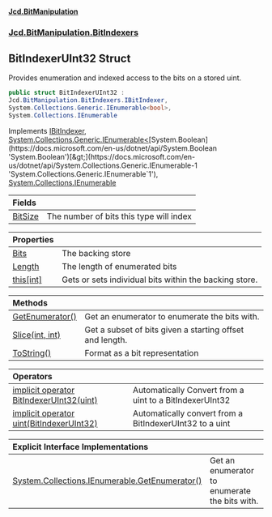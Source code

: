 #### [Jcd.BitManipulation](index.md 'index')
### [Jcd.BitManipulation.BitIndexers](Jcd.BitManipulation.BitIndexers.md 'Jcd.BitManipulation.BitIndexers')

## BitIndexerUInt32 Struct

Provides enumeration and indexed access to the bits on a stored uint.

```csharp
public struct BitIndexerUInt32 :
Jcd.BitManipulation.BitIndexers.IBitIndexer,
System.Collections.Generic.IEnumerable<bool>,
System.Collections.IEnumerable
```

Implements [IBitIndexer](Jcd.BitManipulation.BitIndexers.IBitIndexer.md 'Jcd.BitManipulation.BitIndexers.IBitIndexer'), [System.Collections.Generic.IEnumerable&lt;](https://docs.microsoft.com/en-us/dotnet/api/System.Collections.Generic.IEnumerable-1 'System.Collections.Generic.IEnumerable`1')[System.Boolean](https://docs.microsoft.com/en-us/dotnet/api/System.Boolean 'System.Boolean')[&gt;](https://docs.microsoft.com/en-us/dotnet/api/System.Collections.Generic.IEnumerable-1 'System.Collections.Generic.IEnumerable`1'), [System.Collections.IEnumerable](https://docs.microsoft.com/en-us/dotnet/api/System.Collections.IEnumerable 'System.Collections.IEnumerable')

| Fields | |
| :--- | :--- |
| [BitSize](Jcd.BitManipulation.BitIndexers.BitIndexerUInt32.BitSize.md 'Jcd.BitManipulation.BitIndexers.BitIndexerUInt32.BitSize') | The number of bits this type will index |

| Properties | |
| :--- | :--- |
| [Bits](Jcd.BitManipulation.BitIndexers.BitIndexerUInt32.Bits.md 'Jcd.BitManipulation.BitIndexers.BitIndexerUInt32.Bits') | The backing store |
| [Length](Jcd.BitManipulation.BitIndexers.BitIndexerUInt32.Length.md 'Jcd.BitManipulation.BitIndexers.BitIndexerUInt32.Length') | The length of enumerated bits |
| [this[int]](Jcd.BitManipulation.BitIndexers.BitIndexerUInt32.this[int].md 'Jcd.BitManipulation.BitIndexers.BitIndexerUInt32.this[int]') | Gets or sets individual bits within the backing store. |

| Methods | |
| :--- | :--- |
| [GetEnumerator()](Jcd.BitManipulation.BitIndexers.BitIndexerUInt32.GetEnumerator().md 'Jcd.BitManipulation.BitIndexers.BitIndexerUInt32.GetEnumerator()') | Get an enumerator to enumerate the bits with. |
| [Slice(int, int)](Jcd.BitManipulation.BitIndexers.BitIndexerUInt32.Slice(int,int).md 'Jcd.BitManipulation.BitIndexers.BitIndexerUInt32.Slice(int, int)') | Get a subset of bits given a starting offset and length. |
| [ToString()](Jcd.BitManipulation.BitIndexers.BitIndexerUInt32.ToString().md 'Jcd.BitManipulation.BitIndexers.BitIndexerUInt32.ToString()') | Format as a bit representation |

| Operators | |
| :--- | :--- |
| [implicit operator BitIndexerUInt32(uint)](Jcd.BitManipulation.BitIndexers.BitIndexerUInt32.op_ImplicitJcd.BitManipulation.BitIndexers.BitIndexerUInt32(uint).md 'Jcd.BitManipulation.BitIndexers.BitIndexerUInt32.op_Implicit Jcd.BitManipulation.BitIndexers.BitIndexerUInt32(uint)') | Automatically Convert from a uint to a BitIndexerUInt32 |
| [implicit operator uint(BitIndexerUInt32)](Jcd.BitManipulation.BitIndexers.BitIndexerUInt32.op_Implicituint(Jcd.BitManipulation.BitIndexers.BitIndexerUInt32).md 'Jcd.BitManipulation.BitIndexers.BitIndexerUInt32.op_Implicit uint(Jcd.BitManipulation.BitIndexers.BitIndexerUInt32)') | Automatically convert from a BitIndexerUInt32 to a uint |

| Explicit Interface Implementations | |
| :--- | :--- |
| [System.Collections.IEnumerable.GetEnumerator()](Jcd.BitManipulation.BitIndexers.BitIndexerUInt32.System.Collections.IEnumerable.GetEnumerator().md 'Jcd.BitManipulation.BitIndexers.BitIndexerUInt32.System.Collections.IEnumerable.GetEnumerator()') | Get an enumerator to enumerate the bits with. |
